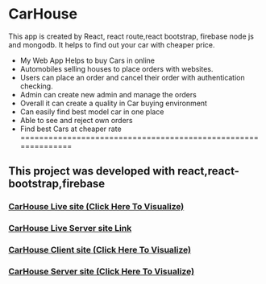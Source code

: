 # CarHouse
This app is created by React, react route,react bootstrap, firebase node js and mongodb. It helps to find out your car with cheaper price.

* My Web App Helps to buy Cars in online 
* Automobiles selling houses to place orders with websites.
* Users can place an order and cancel their order with authentication
checking.
* Admin can create new admin and manage the orders
* Overall it can create a quality in Car buying environment
* Can easily find best model car in one place
* Able to see and reject own orders
* Find best Cars at cheaper rate  <br/>
============================================================== <br/>
## This project was developed with react,react-bootstrap,firebase

### [CarHouse Live site (Click Here To Visualize)](https://car-house-e46f8.web.app/)
### [CarHouse Live Server site Link](https://fathomless-tundra-00974.herokuapp.com//)

### [CarHouse Client site (Click Here To Visualize)](https://github.com/tanveer-610/car-client-side)

### [CarHouse Server site (Click Here To Visualize)](https://github.com/tanveer-610/car-server-side)